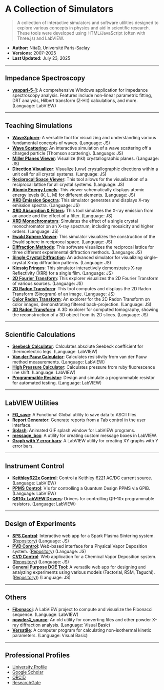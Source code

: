 # A Collection of Simulators

> A collection of interactive simulators and software utilities designed to explore various concepts in physics and aid in scientific research. These tools were developed using HTML/JavaScript (often with Three.js) and LabVIEW.

* **Author:** NitaD, Université Paris-Saclay
* **Versions:** 2007-2025
* **Last Updated:** July 23, 2025

---

## Impedance Spectroscopy

* [**yappari-5-1**](https://github.com/nitad54448/yappari-5-1): A comprehensive Windows application for impedance spectroscopy analysis. Features include non-linear parametric fitting, DRT analysis, Hilbert transform (Z-Hit) calculations, and more. (Language: LabVIEW)

---

## Teaching Simulations

* [**WaveXplorer**](https://nitad54448.github.io/Enseignement/WaveXplorer.html): A versatile tool for visualizing and understanding various fundamental concepts of waves. (Language: JS)
* [**Wave Scattering**](https://nitad54448.github.io/Enseignement/WaveScattering.html): An interactive simulation of a wave scattering off a charged particle (Thomson scattering). (Language: JS)
* [**Miller Planes Viewer**](https://nitad54448.github.io/Enseignement/Miller.html): Visualize (hkl) crystallographic planes. (Language: JS)
* [**Direction Visualizer**](https://nitad54448.github.io/Enseignement/Directions.html): Visualize [uvw] crystallographic directions within a unit cell for all crystal systems. (Language: JS)
* [**Reciprocal Space Viewer**](https://nitad54448.github.io/Enseignement/RSpace.html): This tool allows for the visualization of a reciprocal lattice for all crystal systems. (Language: JS)
* [**Atomic Energy Levels**](https://nitad54448.github.io/Enseignement/niveaux_atomiques.html): This viewer schematically displays atomic energy levels (K, L, M) for different elements. (Language: JS)
* [**XRD Emission Spectra**](https://nitad54448.github.io/Enseignement/Emission.html): This simulator generates and displays X-ray emission spectra. (Language: JS)
* [**XRD Absorption & Filters**](https://nitad54448.github.io/Enseignement/filtres.html): This tool simulates the X-ray emission from an anode and the effect of a filter. (Language: JS)
* [**XRD Monochromators**](https://nitad54448.github.io/Enseignement/monochromateur.html): Simulates the effect of a single crystal monochromator on an X-ray spectrum, including mosaicity and higher orders. (Language: JS)
* [**Ewald Sphere Viewer**](https://nitad54448.github.io/Enseignement/ewald.html): This simulator visualizes the construction of the Ewald sphere in reciprocal space. (Language: JS)
* [**Diffraction Methods**](https://nitad54448.github.io/Enseignement/DiffractionMethods.html): This software visualizes the reciprocal lattice for three different experimental diffraction methods. (Language: JS)
* [**Single Crystal Diffraction**](4-circles.html): An advanced simulator for visualizing single-crystal X-ray diffraction patterns. (Language: JS)
* [**Kiessig Fringes**](https://nitad54448.github.io/Enseignement/kiessig.html): This simulator interactively demonstrates X-ray Reflectivity (XRR) for a single film. (Language: JS)
* [**2D Fourier Transform**](https://nitad54448.github.io/Enseignement/FT.html): This explorer visualizes the 2D Fourier Transform of various sources. (Language: JS)
* [**2D Radon Transform**](https://nitad54448.github.io/Enseignement/Radon.html): This tool computes and displays the 2D Radon Transform (Sinogram) of an image. (Language: JS)
* [**Color Radon Transform**](https://nitad54448.github.io/Enseignement/ColorRadon.html): An explorer for the 2D Radon Transform on color images, demonstrating filtered back-projection. (Language: JS)
* [**3D Radon Transform**](3D_Radon_-_DS.html): A 3D explorer for computed tomography, showing the reconstruction of a 3D object from its 2D slices. (Language: JS)

---

## Scientific Calculations

* [**Seebeck Calculator**](https://github.com/nitad54448/calculate_Seebeck): Calculates absolute Seebeck coefficient for thermoelectric legs. (Language: LabVIEW)
* [**Van der Pauw Calculator**](https://github.com/nitad54448/van_der_Pauw_Labview): Calculates resistivity from van der Pauw method measurements. (Language: LabVIEW)
* [**High Pressure Calculator**](https://github.com/nitad54448/high_pressure_Ruby): Calculates pressure from ruby fluorescence line shift. (Language: LabVIEW)
* [**Programmable Resistor**](https://github.com/nitad54448/programmable_Resistor): Design and simulate a programmable resistor for automated testing. (Language: LabVIEW)

---

## LabVIEW Utilities

* [**FG_save**](https://github.com/nitad54448/FG_save): A Functional Global utility to save data to ASCII files.
* [**Report Generator**](https://github.com/nitad54448/create_report): Generate reports from a Tab control in the user interface.
* [**Splash**](https://github.com/nitad54448/splash): Animated GIF splash window for LabVIEW programs.
* [**message_box**](https://github.com/nitad54448/message_box): A utility for creating custom message boxes in LabVIEW.
* [**Graph with Y error bars**](https://github.com/nitad54448/XY_graph): A LabVIEW utility for creating XY graphs with Y error bars.

---

## Instrument Control

* [**Keithley622x Control**](https://github.com/nitad54448/Keithley622x_control_Labview): Control a Keithley 6221 AC/DC current source. (Language: LabVIEW)
* [**PPMS Control**](https://github.com/nitad54448/ppms_control): VIs for controlling a Quantum Design PPMS via GPIB. (Language: LabVIEW)
* [**QR10x LabVIEW Drivers**](https://github.com/nitad54448/QR10x_Labview_drivers): Drivers for controlling QR-10x programmable resistors. (Language: LabVIEW)

---

## Design of Experiments

* [**SPS Control**](https://nitad54448.github.io/sps/): Interactive web app for a Spark Plasma Sintering system. ([Repository](https://github.com/nitad54448/sps)) (Language: JS)
* [**PVD Control**](https://nitad54448.github.io/pvd/): Web-based interface for a Physical Vapor Deposition system. ([Repository](https://github.com/nitad54448/pvd)) (Language: JS)
* [**CVD Control**](https://nitad54448.github.io/cvd/): Web application for a Chemical Vapor Deposition system. ([Repository](https://github.com/nitad54448/cvd)) (Language: JS)
* [**General Purpose DOE Tool**](https://nitad54448.github.io/DOE/): A versatile web app for designing and analyzing experiments using various models (Factorial, RSM, Taguchi). ([Repository](https://github.com/nitad54448/DOE))) (Language: JS)
---

## Others

* [**Fibonacci**](https://github.com/nitad54448/Fibonacci): A LabVIEW project to compute and visualize the Fibonacci sequence. (Language: LabVIEW)
* [**powder4_source**](https://github.com/nitad54448/powder4_source): An old utility for converting files and other powder X-ray diffraction analysis. (Language: Visual Basic)
* [**Versatile**](https://github.com/nitad54448/Versatile): A computer program for calculating non-isothermal kinetic parameters. (Language: Visual Basic)

---

## Professional Profiles

* [University Profile](https://www.icmmo.universite-paris-saclay.fr/fr/perso/nita-dragoe/)
* [Google Scholar](https://scholar.google.com/citations?user=6S5F9fMAAAAJ&hl=fr)
* [ORCID](https://orcid.org/0000-0002-5142-9021)
* [ResearchGate](https://www.researchgate.net/profile/Nita-Dragoe)

